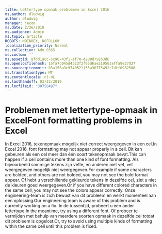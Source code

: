 ```yaml
---
title: Lettertype opmaak problemen in Excel 2016
ms.author: dludwig
author: dludwig
manager: jecon
ms.date: 2/26/2018
ms.audience: Admin
ms.topic: article
ROBOTS: NOINDEX, NOFOLLOW
localization_priority: Normal
ms.collection: Adm_O365
ms.custom: ''
ms.assetid: 8fdd1a0c-6c90-43f1-af70-d200d758b3d6
ms.openlocfilehash: 16fa7c045d4323f2f65d6ae219583affa9e27d37
ms.sourcegitcommit: 03a156a9c9740521155a30775492c7dff0982588
ms.translationtype: MT
ms.contentlocale: nl-NL
ms.lasthandoff: 03/22/2019
ms.locfileid: "30758497"
---
```

# <a name="font-formatting-problems-in-excel"></a><span data-ttu-id="b6819-102">Problemen met lettertype-opmaak in Excel</span><span class="sxs-lookup"><span data-stu-id="b6819-102">Font formatting problems in Excel</span></span>

<span data-ttu-id="b6819-103">In Excel 2016, tekenopmaak mogelijk niet correct weergegeven in een cel.</span><span class="sxs-lookup"><span data-stu-id="b6819-103">In Excel 2016, font formatting may not appear properly in a cell.</span></span> <span data-ttu-id="b6819-104">Dit kan gebeuren als een cel meer dan één soort tekenopmaak bevat.</span><span class="sxs-lookup"><span data-stu-id="b6819-104">This can happen if a cell contains more than one kind of font formatting.</span></span> <span data-ttu-id="b6819-105">Als bijvoorbeeld sommige tekens zijn vette, en anderen niet vet, vet weergegeven mogelijk niet weergegeven.</span><span class="sxs-lookup"><span data-stu-id="b6819-105">For example if some characters are bolded, and others are not bolded, you may not see the bold format appear.</span></span> <span data-ttu-id="b6819-106">Of hebt u verschillende gekleurde tekens in dezelfde cel, ziet u niet de kleuren goed weergegeven.</span><span class="sxs-lookup"><span data-stu-id="b6819-106">Or if you have different colored characters in the same cell, you may not see the colors appear correctly.</span></span> <span data-ttu-id="b6819-107">Onze engineering-team is zich bewust van dit probleem en werkt momenteel aan een oplossing.</span><span class="sxs-lookup"><span data-stu-id="b6819-107">Our engineering team is aware of this problem and is currently working on a fix.</span></span> <span data-ttu-id="b6819-108">In de tussentijd, probeert u een ander lettertype.</span><span class="sxs-lookup"><span data-stu-id="b6819-108">In the meantime, try using a different font.</span></span> <span data-ttu-id="b6819-109">Of probeer te vermijden met behulp van meerdere soorten opmaak in dezelfde cel totdat dit probleem is opgelost.</span><span class="sxs-lookup"><span data-stu-id="b6819-109">Or, try to avoid using multiple kinds of formatting within the same cell until this problem is fixed.</span></span> 
  

